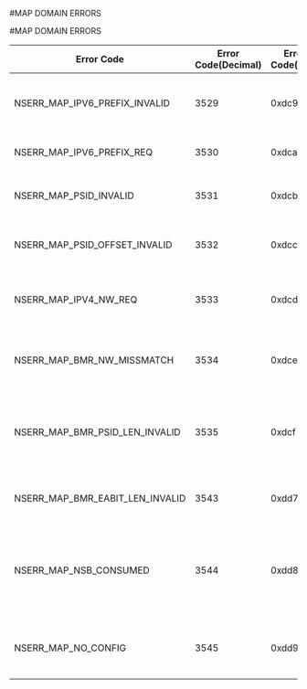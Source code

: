#MAP DOMAIN ERRORS

#MAP DOMAIN ERRORS



<table><thead><tr><th>Error Code</th><th>Error Code(Decimal)</th><th>Error Code(Hex)</th><th>Error Message</th></tr></thead><tbody><tr><td>NSERR_MAP_IPV6_PREFIX_INVALID</td><td>3529</td><td>0xdc9</td><td>MAP IPv6 Prefix is invalid, it must be global</td><tr><tr><td>NSERR_MAP_IPV6_PREFIX_REQ</td><td>3530</td><td>0xdca</td><td>MAP IPv6 Prefix is required</td><tr><tr><td>NSERR_MAP_PSID_INVALID</td><td>3531</td><td>0xdcb</td><td>MAP BMR Port Set ID is invalid</td><tr><tr><td>NSERR_MAP_PSID_OFFSET_INVALID</td><td>3532</td><td>0xdcc</td><td>MAP BMR Port Set ID offset is invalid</td><tr><tr><td>NSERR_MAP_IPV4_NW_REQ</td><td>3533</td><td>0xdcd</td><td>MAP BMR rule ipv4 network and netmask</td><tr><tr><td>NSERR_MAP_BMR_NW_MISSMATCH</td><td>3534</td><td>0xdce</td><td>MAP BMR rule and ipv4 network mismatch</td><tr><tr><td>NSERR_MAP_BMR_PSID_LEN_INVALID</td><td>3535</td><td>0xdcf</td><td>MAP BMR rule sharing ration is invalid it must be 1 to 16</td><tr><tr><td>NSERR_MAP_BMR_EABIT_LEN_INVALID</td><td>3543</td><td>0xdd7</td><td>MAP BMR rule EABIT length invalid</td><tr><tr><td>NSERR_MAP_NSB_CONSUMED</td><td>3544</td><td>0xdd8</td><td>NSB is consumed by MAP-T, error return to source or packet forwarded</td><tr><tr><td>NSERR_MAP_NO_CONFIG</td><td>3545</td><td>0xdd9</td><td>NO MAP T config, continue with other config</td><tr></tbody></table>
